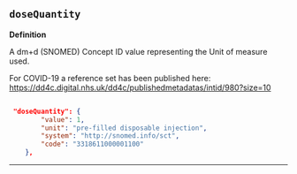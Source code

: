 ## `doseQuantity`

<b>Definition</b><br>

A dm+d (SNOMED) Concept ID value representing the Unit of measure used.

For COVID-19 a reference set has been published here: https://dd4c.digital.nhs.uk/dd4c/publishedmetadatas/intid/980?size=10


```json

 "doseQuantity": {
        "value": 1,
        "unit": "pre-filled disposable injection",
        "system": "http://snomed.info/sct",
        "code": "3318611000001100"
    },
```
---